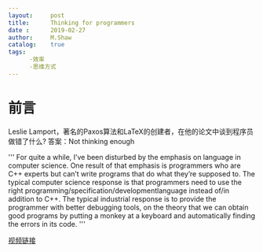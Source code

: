 ```yaml
---
layout:     post
title:      Thinking for programmers
date :      2019-02-27
author:     M.Shaw
catalog:    true
tags:
      -效率
      -思维方式
---
```

# 前言
Leslie Lamport，著名的Paxos算法和LaTeX的创建者，在他的论文中谈到程序员做错了什么?
答案：Not thinking enough

'''
For quite a while, I’ve been disturbed by the emphasis on language in computer science.
One result of that emphasis is programmers who are C++ experts but can’t write programs that do what they’re supposed to.
The typical computer science response is that programmers need to use the right programming/specification/developmentlanguage
instead of/in addition to C++. The typical industrial response is to provide the programmer with better debugging tools,
on the theory that we can obtain good programs by putting a monkey at a keyboard and automatically finding the errors in its code.
'''



[视频链接](https://channel9.msdn.com/Events/Build/2014/3-642)
